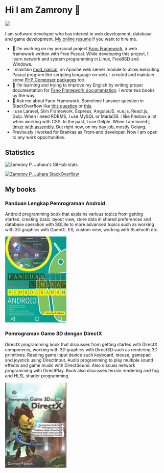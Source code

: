# Hi I am Zamrony 👋


![](https://visitor-badge.glitch.me/badge?page_id=zamronypj.zamronypj)

I am software developer who has interest in web development, database and game development. [My online resume](https://zamronypj.github.io) if you want to hire me.

- 🔭 I’m working on my personal project [Fano Framework](https://fanoframework.github.io), a web framework written with Free Pascal. While developing this project, I learn network and system programming in Linux, FreeBSD and Windows. 
- I maintain [mod_pascal](https://github.com/zamronypj.mod_pascal), an Apache web server module to allow executing Pascal program like scripting language on web. I created and maintain some [PHP Composer packages](https://packagist.org/?query=juhara) too.
- 🌱 I’m learning and trying to improve my English by writing proper documentation for [Fano Framework documentation](https://github.com/fanoframework/fanoframework.github.io). I wrote two books by the way.
- 🤔 Ask me about Fano Framework. Sometime I answer question in StackOverflow like [this question](https://stackoverflow.com/questions/14054122/associate-an-object-with-marker-google-map-v2/39122553#39122553) or [this](https://stackoverflow.com/questions/48738176/constraintlayout-how-to-align-centers-of-two-views-vertically/48738272#48738272).
- I use Laravel, Slim Framework, Express, AngularJS, vue.js, React.js, Gulp. When I need RDBMS, I use MySQL or MariaDB. I like Flexbox
a lot when working with CSS. In the past, I use Delphi. When I am bored [I tinker with assembly](https://github.com/zamronypj/oprsimd/blob/master/simdssevec.pas). But right now, on my day job, mostly Golang.
- Previously I worked for Brankas as Front-end developer. Now I am open to any work opportunities.

## Statistics

![Zamrony P. Juhara's GitHub stats](https://github-readme-stats.vercel.app/api?username=zamronypj&show_icons=true)

[![Zamrony P. Juhara StackOverflow](https://github-readme-stackoverflow.vercel.app/?userID=5855039&layout=compact)](https://stackoverflow.com/users/5855039/zamrony-p-juhara)

## My books

### Panduan Lengkap Pemrograman Android

Android programming book that explains various topics from getting started, creating basic layout view, store data in shared preferences and database operation with SQLite to more advanced topics such as working with 3D graphics with OpenGL ES, custom view, working with Bluetooth etc.

<a href="https://andipublisher.com/produk/detail/panduan-lengkap-pemrograman-android">
<img src="panduan-lengkap-pemrograman-android.jpg" width="200" alt="Panduan Lengkap Pemrograman Android">
</a>


### Pemrograman Game 3D dengan DirectX

DirectX programming book that discusses from getting started with DirectX components, working with 3D graphics with Direct3D such as rendering 3D primitives. Reading game input device such keyboard, mouse, gamepad and joystick using DirectInput. Audio programming to play multiple sound effects and game music with DirectSound. Also discuss network programming with DirectPlay. Book also discusses terrain rendering and fog and HLSL shader programming.

<a href="https://andipublisher.com/produk/detail/pemrograman-game-3d-dengan-directx">
<img src="pemrograman-game-3d-dengan-directx.webp" width="200" alt="Pemrograman Game 3D dengan DirectX">
</a>
